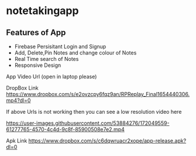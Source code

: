 # notetakingapp

## Features of App
- Firebase Persisitant Login and Signup
- Add, Delete,Pin Notes and change colour of Notes
- Real Time search of Notes
- Responsive Design 

App Video Url (open in laptop please)

DropBox Link
https://www.dropbox.com/s/e2ovzcpy6fqz9an/RPReplay_Final1654440306.mp4?dl=0

If above Urls is not working then you can see a low resolution video here

https://user-images.githubusercontent.com/53884276/172049559-61277765-4570-4c4d-9c8f-85900508e7e2.mp4

Apk Link
https://www.dropbox.com/s/c6dqwruacr2xope/app-release.apk?dl=0

